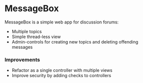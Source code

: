 # MessageBox

MessageBox is a simple web app for discussion forums:

* Multiple topics
* Simple thread-less view
* Admin-controls for creating new topics and deleting offending messages

### Improvements

* Refactor as a single controller with multiple views
* Improve security by adding checks to controllers
